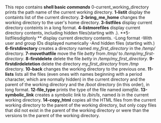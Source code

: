 This repo contains **shell basic *commands***
0-current_working_directory prints the path name of the current working directory.
**1-listit** display the containts list of the current directory.
**2-bring_me_home** changes the working directory to the user's home directory.
**3-listfiles** display current directory conteints in a long format.
**4-listmorefiles** display current directory contents, including hidden files(starting with .).
**5-listfilesdigitonly ** display current directory contents.
-Long format
-With user and group IDs displayed numerically
-And hidden files (starting with.)
**6-firstdirectory** creates a directory named *my_first_directory* in the */temp/* directory.
**7-movethatfile** move the file *betty* from */tmp/* to */temp/my_first-directory*.
**8-firstdelete** delete the file *betty* in */temp/my_first_directory*.
**9-firstdirdeletetion** delete the directory *my_first_directory* from */tmp* directory.
**10-back** changes the working directory to the previous one.
**11-lists** lists all the files (even ones with names beginning with a period character, which are normally hidden) in the current directory and the parent of the working directory and the */boot* directory (in this order), in long format.
**12-file_type** prints the type of the file named *iamafile*.
**13-symbolic_link** creates a symbolic link to */bin/ls*, named _ls_ in the current working directory.
**14-copy_html** copies all the HTML files from the current working directory to the parent of the working directory, but only copy files that did not exist in the parent of the working directory or were than the versions tn the parent of the working directory.

